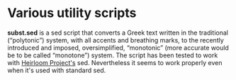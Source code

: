 Various utility scripts
=======================

**subst.sed** is a sed script that converts a Greek text written in the
traditional (“polytonic”) system, with all accents and breathing marks, to the
recently introduced and imposed, oversimplified, “monotonic” (more accurate
would be to be called “monotone”) system.  The script has been tested to work
with [Heirloom Project's](http://heirloom.sourceforge.net/) sed.  Nevertheless
it seems to work properly even when it's used with standard sed.
